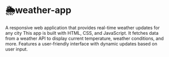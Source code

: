 # 🌦️weather-app
A responsive web application that provides real-time weather updates for any city
This app is built with HTML, CSS, and JavaScript. It fetches data from a weather API to display current temperature, weather conditions, and more. Features a user-friendly interface with dynamic updates based on user input.
